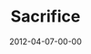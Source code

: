 ---
layout: message
category: message
series: "Game Changers"
title: "Sacrifice"
date: 2012-04-07-00-00
message_id: 721
audio-description: "Brian Tome talks about Jesus, the ultimate game changer and how it takes sacrifice to change the game."
audio: "http://www.crossroads.net/players/media/hq/gamechangers_05.mp3"
audio-title: "Sacrifice"
audio-duration: "40:21"
program-description: "Brian Tome talks about Jesus, the ultimate game changer and how it takes sacrifice to change the game."
program: "http://www.crossroads.net/players/media/hq/04_07-08_12Program.pdf"
program-title: "Sacrifice"
video-description: "Brian Tome talks about Jesus, the ultimate game changer and how it takes sacrifice to change the game."
video-title: "Sacrifice"
video: "https://s3.amazonaws.com/crossroadsvideomessages/gamechangers_05.mp4"
video-poster: "https://www.crossroads.net/uploadedfiles/gamechangers_05_still.jpg"
---
